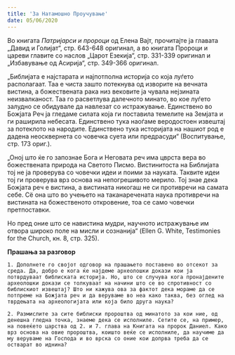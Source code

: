 ```yaml
---
title: 'За Натамошно Проучување'
date: 05/06/2020
---
```


Во книгата *Патријарси и пророци* од Елена Вајт, прочитајте ја главата „Давид и Голијат“, стр. 643-648 оригинал, а во книгата Пророци и цареви главите со наслов „Царот Езекија“, стр. 331-339 оригинал и „Избавување од Асирија“, стр. 349-366 оригинал.

„Библијата е најстарата и најпотполна историја со која луѓето располагаат. Таа е чиста зашто потекнува од изворите на вечната вистина, а божествената рака низ вековите ја чувала нејзината неизвалканост. Таа го расветлува далечното минато, во кое луѓето залудно се обидувале да навлезат со истражување. Единствено во Божјата Реч ја гледаме силата која ги поставила темелите на Земјата и ги раширила небесата. Единствено тука наоѓаме веродостоен извештај за потеклото на народите. Единствено тука историјата на нашиот род е дадена неосквернета со човечка суета или предрасуди“ (Воспитување, стр. 173 ориг.).

„Оној што ќе го запознае Бога и Неговата реч има цврста вера во божествената природа на Светото Писмо. Вистинитоста на Библијата тој не ја проверува со човечки идеи и поими за науката. Таквите идеи тој ги проверува врз основа на непогрешивото мерило. Тој знае дека Божјата реч е вистина, а вистината никогаш не си противречи на самата себе. Сё она што во учењето на таканаречената наука противречи на вистината на божественото откровение, тоа се само човечки претпоставки.

Но пред оние што се навистина мудри, научното истражување им отвора широко поле на мисли и сознанија“ (Ellen G. White, Testimonies for the Church, кн. 8, стр. 325).

**Прашања за разговор**

`1. Дополнете го својот одговор на прашањето поставено во отсекот за среда. Да, добро е кога ќе најдеме археолошки докази кои ја потврдуваат библиската историја. Но, што се случува кога пронајдените археолошки докази се толкуваат на начини што се во спротивност со библискиот извештај? Што ни кажува ова за фактот дека мораме да се потпреме на Божјата реч и да веруваме во неа како таква, без оглед на тврдењата на археологијата или која било друга наука?`

`2. Размислите за сите библиски пророштва од минатото за кои ние, од денешна гледна точка, знаеме дека се исполниле. Сетите се, на пример, на повеќето царства од 2. и 7. глава на Книгата на пророк Даниел. Како врз основа на овие пророштва, коишто веќе се исполниле, да научиме да му веруваме на Господа и во врска со оние кои допрва треба да се остварат во иднина?`

